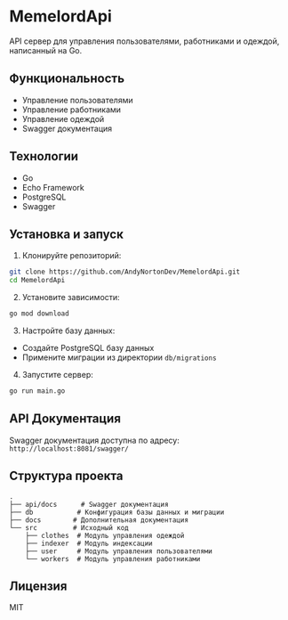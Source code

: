 # MemelordApi

API сервер для управления пользователями, работниками и одеждой, написанный на Go.

## Функциональность

- Управление пользователями
- Управление работниками
- Управление одеждой
- Swagger документация

## Технологии

- Go
- Echo Framework
- PostgreSQL
- Swagger

## Установка и запуск

1. Клонируйте репозиторий:
```bash
git clone https://github.com/AndyNortonDev/MemelordApi.git
cd MemelordApi
```

2. Установите зависимости:
```bash
go mod download
```

3. Настройте базу данных:
- Создайте PostgreSQL базу данных
- Примените миграции из директории `db/migrations`

4. Запустите сервер:
```bash
go run main.go
```

## API Документация

Swagger документация доступна по адресу: `http://localhost:8081/swagger/`

## Структура проекта

```
.
├── api/docs      # Swagger документация
├── db           # Конфигурация базы данных и миграции
├── docs        # Дополнительная документация
└── src         # Исходный код
    ├── clothes  # Модуль управления одеждой
    ├── indexer  # Модуль индексации
    ├── user     # Модуль управления пользователями
    └── workers  # Модуль управления работниками
```

## Лицензия

MIT 